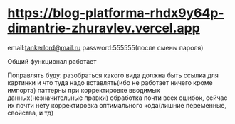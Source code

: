 # https://blog-platforma-rhdx9y64p-dimantrie-zhuravlev.vercel.app

email:tankerlord@mail.ru
password:555555(после смены пароля)

Общий функционал работает

Поправлять буду:
разобраться какого вида должна быть ссылка для картинки и что туда надо вставлять(ибо не работает ничего кроме импорта)
паттерны при корректировке вводимых данных(незначительные правки)
обработка почти всех ошибок, сейчас их почти нету
корректировка оптимального кода(лишние переменные, свойства, и тд)
